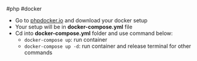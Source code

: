 #php #docker

- Go to [phpdocker.io](https://phpdocker.io/) and download your docker setup
- Your setup will be in **docker-compose.yml** file
- Cd into **docker-compose.yml** folder and use command below:
	- `docker-compose up`: run container
	- `docker-compose up -d`: run container and release terminal for other commands